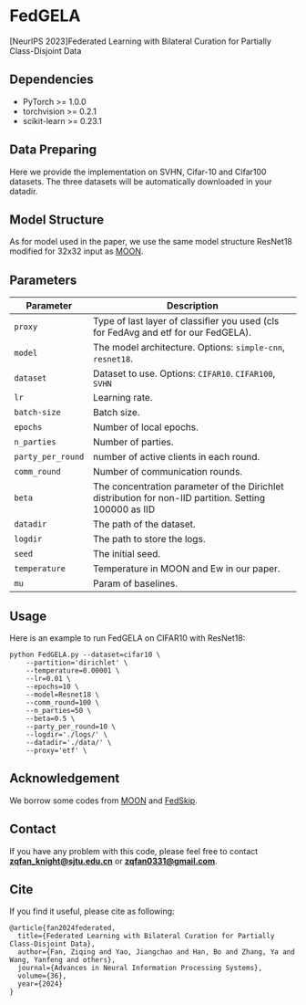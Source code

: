 # FedGELA
[NeurIPS 2023]Federated Learning with Bilateral Curation for Partially Class-Disjoint Data

## Dependencies
* PyTorch >= 1.0.0
* torchvision >= 0.2.1
* scikit-learn >= 0.23.1

## Data Preparing
Here we provide the implementation on SVHN, Cifar-10 and Cifar100 datasets. The three datasets will be automatically downloaded in your datadir. 

## Model Structure
As for model used in the paper, we use the same model structure ResNet18 modified for 32x32 input as [MOON](https://github.com/QinbinLi/MOON).

## Parameters
| Parameter                      | Description                                 |
| ----------------------------- | ---------------------------------------- |
| `proxy` | Type of last layer of classifier you used (cls for FedAvg and etf for our FedGELA). |
| `model`                     | The model architecture. Options: `simple-cnn`, `resnet18`.|
| `dataset`      | Dataset to use. Options: `CIFAR10`. `CIFAR100`, `SVHN`|
| `lr` | Learning rate. |
| `batch-size` | Batch size. |
| `epochs` | Number of local epochs. |
| `n_parties` | Number of parties. |
| `party_per_round` | number of active clients in each round. |
| `comm_round`    | Number of communication rounds. |
| `beta` | The concentration parameter of the Dirichlet distribution for non-IID partition. Setting 100000 as IID |
| `datadir` | The path of the dataset. |
| `logdir` | The path to store the logs. |
| `seed` | The initial seed. |  
| `temperature` | Temperature in MOON and Ew in our paper. | 
| `mu` | Param of baselines. | 

## Usage
Here is an example to run FedGELA on CIFAR10 with ResNet18:
```
python FedGELA.py --dataset=cifar10 \
    --partition='dirichlet' \
    --temperature=0.00001 \
    --lr=0.01 \
    --epochs=10 \
    --model=Resnet18 \
    --comm_round=100 \
    --n_parties=50 \
    --beta=0.5 \
    --party_per_round=10 \
    --logdir='./logs/' \
    --datadir='./data/' \
    --proxy='etf' \
```
## Acknowledgement
We borrow some codes from [MOON](https://github.com/QinbinLi/MOON) and [FedSkip](https://github.com/MediaBrain-SJTU/FedSki).

## Contact

If you have any problem with this code, please feel free to contact **zqfan_knight@sjtu.edu.cn** or **zqfan0331@gmail.com**.

## Cite

If you find it useful, please cite as following:
```
@article{fan2024federated,
  title={Federated Learning with Bilateral Curation for Partially Class-Disjoint Data},
  author={Fan, Ziqing and Yao, Jiangchao and Han, Bo and Zhang, Ya and Wang, Yanfeng and others},
  journal={Advances in Neural Information Processing Systems},
  volume={36},
  year={2024}
}
```
